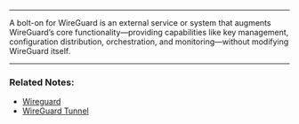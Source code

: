 
---

A bolt-on for WireGuard is an external service or system that augments WireGuard’s core functionality—providing capabilities like key management, configuration distribution, orchestration, and monitoring—without modifying WireGuard itself.

---
### **Related Notes:**
- [Wireguard](Wireguard.md)
- [WireGuard Tunnel](WireGuard%20Tunnel.md)